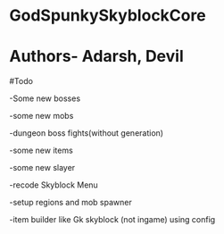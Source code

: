 # GodSpunkySkyblockCore

# Authors- Adarsh, Devil


#Todo

-Some new bosses

-some new mobs

-dungeon boss fights(without generation)

-some new items

-some new slayer

-recode Skyblock Menu

-setup regions and mob spawner

-item builder like Gk skyblock (not ingame) using config
